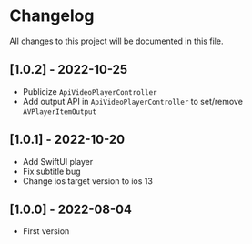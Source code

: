 # Changelog
All changes to this project will be documented in this file.

## [1.0.2] - 2022-10-25
- Publicize `ApiVideoPlayerController`
- Add output API in `ApiVideoPlayerController` to set/remove `AVPlayerItemOutput`

## [1.0.1] - 2022-10-20
- Add SwiftUI player
- Fix subtitle bug 
- Change ios target version to ios 13

## [1.0.0] - 2022-08-04
- First version
